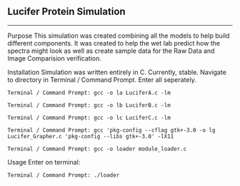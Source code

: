 
## Lucifer Protein Simulation
--------------
Purpose
This simulation was created combining all the models to help build different components.
It was created to help the wet lab predict how the spectra might look as well as create sample data for the Raw Data and 
Image Comparision verification.

Installation 
Simulation was written entirely in C. Currently, stable.
Navigate to directory in Terminal / Command Prompt. Enter all seperately.
```
Terminal / Command Prompt: gcc -o la LuciferA.c -lm
```
```
Terminal / Command Prompt: gcc -o lb LuciferB.c -lm
```
```
Terminal / Command Prompt: gcc -o lc LuciferC.c -lm
```
```
Terminal / Command Prompt: gcc 'pkg-config --cflag gtk+-3.0 -o lg Lucifer_Grapher.c 'pkg-config --libs gtk+-3.0' -lX11
```
```
Terminal / Command Prompt: gcc -o loader module_loader.c
```

Usage
Enter on terminal:
```
Terminal / Command Prompt: ./loader
```
